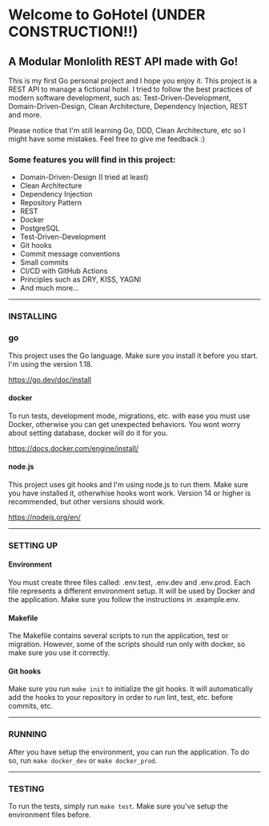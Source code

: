 # Welcome to GoHotel (UNDER CONSTRUCTION!!)
## A Modular Monlolith REST API made with Go!
This is my first Go personal project and I hope you enjoy it. This project is a REST API to manage a fictional hotel. I tried to follow the best practices of modern software development, such as: Test-Driven-Development, Domain-Driven-Design, Clean Architecture, Dependency Injection, REST and more.

Please notice that I'm still learning Go, DDD, Clean Architecture, etc so I might have some mistakes. Feel free to give me feedback :)

### Some features you will find in this project:
- Domain-Driven-Design (I tried at least)
- Clean Architecture
- Dependency Injection
- Repository Pattern
- REST
- Docker
- PostgreSQL
- Test-Driven-Development
- Git hooks
- Commit message conventions
- Small commits
- CI/CD with GitHub Actions
- Principles such as DRY, KISS, YAGNI
- And much more...

----------

### INSTALLING
### go
This project uses the Go language. Make sure you install it before you start. I'm using the version 1.18.

https://go.dev/doc/install

#### docker
To run tests, development mode, migrations, etc. with ease you must use Docker, otherwise you can get
unexpected behaviors. You wont worry about setting database, docker will do it for you.

https://docs.docker.com/engine/install/

#### node.js
This project uses git hooks and I'm using node.js to run them. Make sure you have installed it, otherwhise hooks wont work. Version 14 or higher is recommended, but other versions should work.

https://nodejs.org/en/

----------

### SETTING UP
#### Environment
You must create three files called: .env.test, .env.dev and .env.prod. Each file represents a different environment setup.
It will be used by Docker and the application. Make sure you follow the instructions in .example.env.

#### Makefile
The Makefile contains several scripts to run the application, test or migration. However, some of the scripts should run only with docker, so make sure you use it correctly.

#### Git hooks
Make sure you run `make init` to initialize the git hooks. It will automatically add the hooks to your repository in order to run lint, test, etc. before commits, etc.

----------

### RUNNING
After you have setup the environment, you can run the application. To do so, run `make docker_dev` or `make docker_prod`.

----------

### TESTING
To run the tests, simply run `make test`. Make sure you've setup the environment files before.
